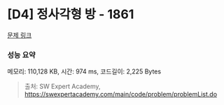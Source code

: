 # [D4] 정사각형 방 - 1861 

[문제 링크](https://swexpertacademy.com/main/code/problem/problemDetail.do?contestProbId=AV5LtJYKDzsDFAXc) 

### 성능 요약

메모리: 110,128 KB, 시간: 974 ms, 코드길이: 2,225 Bytes



> 출처: SW Expert Academy, https://swexpertacademy.com/main/code/problem/problemList.do